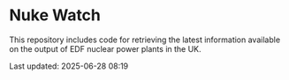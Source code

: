 # Nuke Watch

This repository includes code for retrieving the latest information available on the output of EDF nuclear power plants in the UK.

Last updated: 2025-06-28 08:19